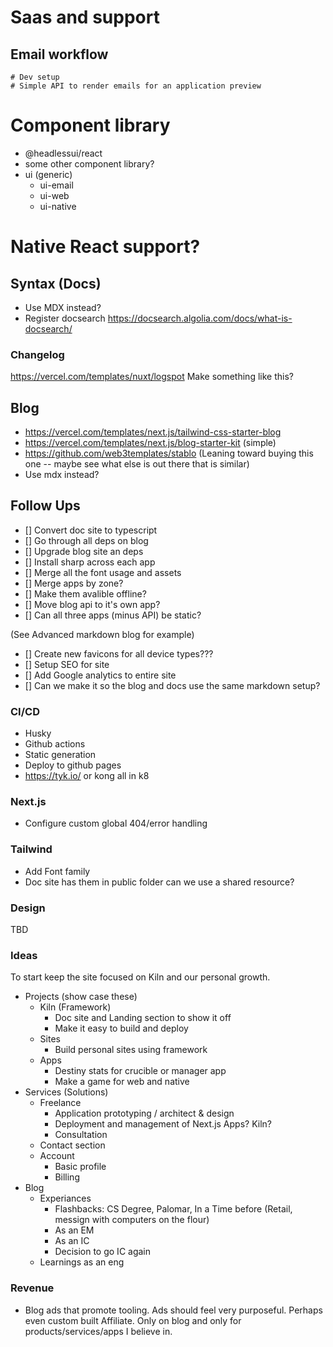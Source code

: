 # Saas and support

## Email workflow
    # Dev setup
    # Simple API to render emails for an application preview

# Component library
- @headlessui/react
- some other component library?
- ui (generic)
    - ui-email
    - ui-web
    - ui-native
# Native React support?

## Syntax (Docs)

- Use MDX instead?
- Register docsearch https://docsearch.algolia.com/docs/what-is-docsearch/

### Changelog

https://vercel.com/templates/nuxt/logspot
Make something like this?

## Blog

- https://vercel.com/templates/next.js/tailwind-css-starter-blog
- https://vercel.com/templates/next.js/blog-starter-kit (simple)
- https://github.com/web3templates/stablo (Leaning toward buying this one -- maybe see what else is out there that is similar)
- Use mdx instead?

## Follow Ups
- [] Convert doc site to typescript
- [] Go through all deps on blog
- [] Upgrade blog site an deps
- [] Install sharp across each app
- [] Merge all the font usage and assets
- [] Merge apps by zone? 
- [] Make them avalible offline?
- [] Move blog api to it's own app?
- [] Can all three apps (minus API) be static?

(See Advanced markdown blog for example)
- [] Create new favicons for all device types???
- [] Setup SEO for site
- [] Add Google analytics to entire site
- [] Can we make it so the blog and docs use the same markdown setup?

### CI/CD

- Husky
- Github actions
- Static generation
- Deploy to github pages
- https://tyk.io/ or kong all in k8

### Next.js

- Configure custom global 404/error handling

### Tailwind

- Add Font family
- Doc site has them in public folder can we use a shared resource?

### Design
TBD

### Ideas
To start keep the site focused on Kiln and our personal growth.
- Projects (show case these)
    - Kiln (Framework) 
        - Doc site and Landing section to show it off
        - Make it easy to build and deploy
    - Sites 
        - Build personal sites using framework
    - Apps
        - Destiny stats for crucible or manager app
        - Make a game for web and native
- Services (Solutions)
    - Freelance
        - Application prototyping / architect & design
        - Deployment and management of Next.js Apps? Kiln?
        - Consultation
    - Contact section
    - Account
        - Basic profile
        - Billing
- Blog
    - Experiances
        - Flashbacks: CS Degree, Palomar, In a Time before (Retail, messign with computers on the flour)
        - As an EM
        - As an IC
        - Decision to go IC again
    - Learnings as an eng

### Revenue
- Blog ads that promote tooling. Ads should feel very purposeful. Perhaps even custom built Affiliate. Only on blog and only for products/services/apps I believe in.
